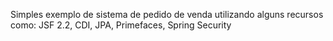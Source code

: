 Simples exemplo de sistema de pedido de venda utilizando alguns recursos como: JSF 2.2, CDI, JPA, Primefaces, Spring Security
